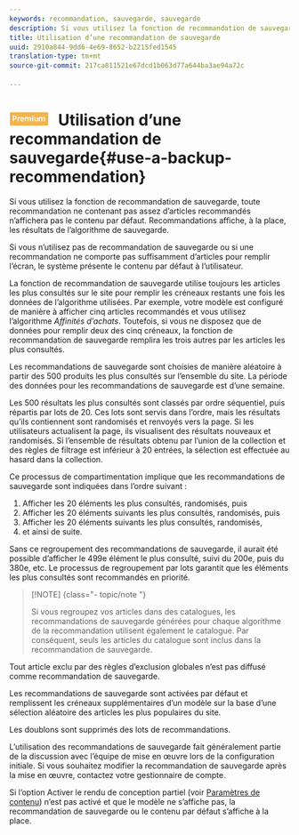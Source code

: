 ```yaml
---
keywords: recommandation, sauvegarde, sauvegarde
description: Si vous utilisez la fonction de recommandation de sauvegarde, toute recommandation ne contenant pas assez d’articles recommandés n’affichera pas le contenu par défaut. Recommandations affiche, à la place, les résultats de l’algorithme de sauvegarde.
title: Utilisation d’une recommandation de sauvegarde
uuid: 2910a844-9dd6-4e69-8652-b2215fed1545
translation-type: tm+mt
source-git-commit: 217ca811521e67dcd1b063d77a644ba3ae94a72c

---
```



# ![PREMIUM](/help/assets/premium.png) Utilisation d’une recommandation de sauvegarde{#use-a-backup-recommendation}

Si vous utilisez la fonction de recommandation de sauvegarde, toute recommandation ne contenant pas assez d’articles recommandés n’affichera pas le contenu par défaut. Recommandations affiche, à la place, les résultats de l’algorithme de sauvegarde.

Si vous n’utilisez pas de recommandation de sauvegarde ou si une recommandation ne comporte pas suffisamment d’articles pour remplir l’écran, le système présente le contenu par défaut à l’utilisateur.

La fonction de recommandation de sauvegarde utilise toujours les articles les plus consultés sur le site pour remplir les créneaux restants une fois les données de l’algorithme utilisées. Par exemple, votre modèle est configuré de manière à afficher cinq articles recommandés et vous utilisez l’algorithme *Affinités d’achats*. Toutefois, si vous ne disposez que de données pour remplir deux des cinq créneaux, la fonction de recommandation de sauvegarde remplira les trois autres par les articles les plus consultés.

Les recommandations de sauvegarde sont choisies de manière aléatoire à partir des 500 produits les plus consultés sur l’ensemble du site. La période des données pour les recommandations de sauvegarde est d’une semaine.

Les 500 résultats les plus consultés sont classés par ordre séquentiel, puis répartis par lots de 20. Ces lots sont servis dans l’ordre, mais les résultats qu’ils contiennent sont randomisés et renvoyés vers la page. Si les utilisateurs actualisent la page, ils visualisent des résultats nouveaux et randomisés. Si l’ensemble de résultats obtenu par l’union de la collection et des règles de filtrage est inférieur à 20 entrées, la sélection est effectuée au hasard dans la collection.

Ce processus de compartimentation implique que les recommandations de sauvegarde sont indiquées dans l’ordre suivant :

1. Afficher les 20 éléments les plus consultés, randomisés, puis
1. Afficher les 20 éléments suivants les plus consultés, randomisés, puis
1. Afficher les 20 éléments suivants les plus consultés, randomisés,
1. et ainsi de suite.

Sans ce regroupement des recommandations de sauvegarde, il aurait été possible d’afficher le 499e élément le plus consulté, suivi du 200e, puis du 380e, etc. Le processus de regroupement par lots garantit que les éléments les plus consultés sont recommandés en priorité.

>[!NOTE] {class="- topic/note "}
>
>Si vous regroupez vos articles dans des catalogues, les recommandations de sauvegarde générées pour chaque algorithme de la recommandation utilisent également le catalogue. Par conséquent, seuls les articles du catalogue sont inclus dans la recommandation de sauvegarde.

Tout article exclu par des règles d’exclusion globales n’est pas diffusé comme recommandation de sauvegarde.

Les recommandations de sauvegarde sont activées par défaut et remplissent les créneaux supplémentaires d’un modèle sur la base d’une sélection aléatoire des articles les plus populaires du site.

Les doublons sont supprimés des lots de recommandations.

L’utilisation des recommandations de sauvegarde fait généralement partie de la discussion avec l’équipe de mise en œuvre lors de la configuration initiale. Si vous souhaitez modifier la recommandation de sauvegarde après la mise en œuvre, contactez votre gestionnaire de compte.

Si l’option Activer le rendu de conception partiel (voir [Paramètres de contenu](../../c-recommendations/c-algorithms/create-new-algorithm.md#concept_BC16005C7A1E4F1A87E33D16221F4A96)) n’est pas activé et que le modèle ne s’affiche pas, la recommandation de sauvegarde ou le contenu par défaut s’affiche à la place.
